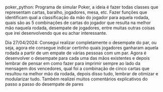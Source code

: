 poker_python: Programa de simular Poker, a ideia é fazer todas classes que representam cartas,
baralho, jogadores, mesa, etc. Fazer funções que identificam qual a classificação da mão do jogador
para aquela rodada, quais são as 5 combinações de cartas do jogador que resulta na melhor mão naquela
rodada, desempate de jogadores, entre muitas outras coisas que irei desenvolvendo que eu achar interessante.

Dia 27/04/2024: Consegui realizar completamente o desempate do par, ou seja, agora ele consegue indicar certinho quais jogadores ganharam aquela rodada a partir de um empate de várias pessoas com um par. Agora é desenvolver o desempate para cada uma das mãos existentes e depois lembrar de pensar em como fazer para imprimir sempre ao lado da mensagem dos vencedores, qual foi a combinação de cinco cartas que resultou na melhor mão da rodada, depois disso tudo, lembrar de otimizar e 
modularizar tudo. Também realizei muitos comentários explicativos do passo a passo do desempate de pares